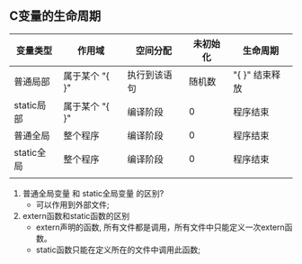 ## C变量的生命周期

| 变量类型   | 作用域         | 空间分配     | 未初始化 | 生命周期       |
| ---------- | -------------- | ------------ | -------- | -------------- |
| 普通局部   | 属于某个 "{ }" | 执行到该语句 | 随机数   | "{ }" 结束释放 |
| static局部 | 属于某个 "{ }" | 编译阶段     | 0        | 程序结束       |
| 普通全局   | 整个程序       | 编译阶段     | 0        | 程序结束       |
| static全局 | 整个程序       | 编译阶段     | 0        | 程序结束       |
|            |                |              |          |                |

1. 普通全局变量 和 static全局变量 的区别?
   + 可以作用到外部文件;
2. extern函数和static函数的区别
   + extern声明的函数, 所有文件都是调用，所有文件中只能定义一次extern函数。
   + static函数只能在定义所在的文件中调用此函数;